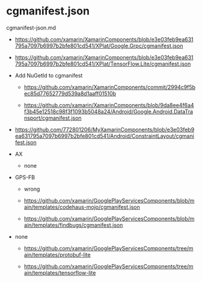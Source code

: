 # cgmanifest.json

cgmanifest-json.md

*   https://github.com/xamarin/XamarinComponents/blob/e3e03feb9ea631795a7097b6997b2bfe801cd541/XPlat/Google.Grpc/cgmanifest.json

*   https://github.com/xamarin/XamarinComponents/blob/e3e03feb9ea631795a7097b6997b2bfe801cd541/XPlat/TensorFlow.Lite/cgmanifest.json

*   Add NuGetId to cgmanifest

    *   https://github.com/xamarin/XamarinComponents/commit/2994c9f5bec85d77652779d539a8d1aaff01510b

    *   https://github.com/xamarin/XamarinComponents/blob/9da8ee4f6a4f3b45e12518c98f3f1093b5048a24/Android/Google.Android.DataTransport/cgmanifest.json


*   https://github.com/772801206/MyXamarinComponents/blob/e3e03feb9ea631795a7097b6997b2bfe801cd541/Android/ConstraintLayout/cgmanifest.json

*   AX 

    *   none

*   GPS-FB

    *   wrong

    *   https://github.com/xamarin/GooglePlayServicesComponents/blob/main/templates/codehaus-mojo/cgmanifest.json

    *   https://github.com/xamarin/GooglePlayServicesComponents/blob/main/templates/findbugs/cgmanifest.json

*   none

    *   https://github.com/xamarin/GooglePlayServicesComponents/tree/main/templates/protobuf-lite

    *   https://github.com/xamarin/GooglePlayServicesComponents/tree/main/templates/tensorflow-lite